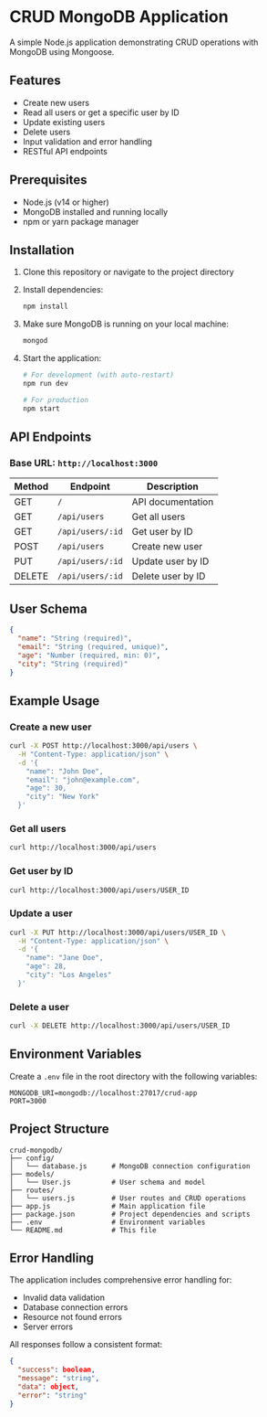 # CRUD MongoDB Application

A simple Node.js application demonstrating CRUD operations with MongoDB using Mongoose.

## Features

- Create new users
- Read all users or get a specific user by ID
- Update existing users
- Delete users
- Input validation and error handling
- RESTful API endpoints

## Prerequisites

- Node.js (v14 or higher)
- MongoDB installed and running locally
- npm or yarn package manager

## Installation

1. Clone this repository or navigate to the project directory
2. Install dependencies:
   ```bash
   npm install
   ```

3. Make sure MongoDB is running on your local machine:
   ```bash
   mongod
   ```

4. Start the application:
   ```bash
   # For development (with auto-restart)
   npm run dev
   
   # For production
   npm start
   ```

## API Endpoints

### Base URL: `http://localhost:3000`

| Method | Endpoint | Description |
|--------|----------|-------------|
| GET | `/` | API documentation |
| GET | `/api/users` | Get all users |
| GET | `/api/users/:id` | Get user by ID |
| POST | `/api/users` | Create new user |
| PUT | `/api/users/:id` | Update user by ID |
| DELETE | `/api/users/:id` | Delete user by ID |

## User Schema

```json
{
  "name": "String (required)",
  "email": "String (required, unique)",
  "age": "Number (required, min: 0)",
  "city": "String (required)"
}
```

## Example Usage

### Create a new user
```bash
curl -X POST http://localhost:3000/api/users \
  -H "Content-Type: application/json" \
  -d '{
    "name": "John Doe",
    "email": "john@example.com",
    "age": 30,
    "city": "New York"
  }'
```

### Get all users
```bash
curl http://localhost:3000/api/users
```

### Get user by ID
```bash
curl http://localhost:3000/api/users/USER_ID
```

### Update a user
```bash
curl -X PUT http://localhost:3000/api/users/USER_ID \
  -H "Content-Type: application/json" \
  -d '{
    "name": "Jane Doe",
    "age": 28,
    "city": "Los Angeles"
  }'
```

### Delete a user
```bash
curl -X DELETE http://localhost:3000/api/users/USER_ID
```

## Environment Variables

Create a `.env` file in the root directory with the following variables:

```
MONGODB_URI=mongodb://localhost:27017/crud-app
PORT=3000
```

## Project Structure

```
crud-mongodb/
├── config/
│   └── database.js      # MongoDB connection configuration
├── models/
│   └── User.js          # User schema and model
├── routes/
│   └── users.js         # User routes and CRUD operations
├── app.js               # Main application file
├── package.json         # Project dependencies and scripts
├── .env                 # Environment variables
└── README.md            # This file
```

## Error Handling

The application includes comprehensive error handling for:
- Invalid data validation
- Database connection errors
- Resource not found errors
- Server errors

All responses follow a consistent format:
```json
{
  "success": boolean,
  "message": "string",
  "data": object,
  "error": "string"
}
```
